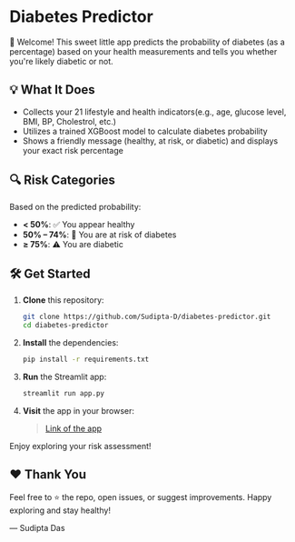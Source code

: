 # Diabetes Predictor

👋 Welcome! This sweet little app predicts the probability of diabetes (as a percentage) based on your health measurements and tells you whether you're likely diabetic or not.

## 💡 What It Does

* Collects your 21 lifestyle and health indicators(e.g., age, glucose level, BMI, BP, Cholestrol, etc.)
* Utilizes a trained XGBoost model to calculate diabetes probability
* Shows a friendly message (healthy, at risk, or diabetic) and displays your exact risk percentage

## 🔍 Risk Categories

Based on the predicted probability:

* **< 50%**: ✅ You appear healthy
* **50% – 74%**: 🔶 You are at risk of diabetes
* **≥ 75%**: ⚠️ You are diabetic

## 🛠️ Get Started

1. **Clone** this repository:

   ```bash
   git clone https://github.com/Sudipta-D/diabetes-predictor.git
   cd diabetes-predictor
   ```

2. **Install** the dependencies:

   ```bash
   pip install -r requirements.txt
   ```

3. **Run** the Streamlit app:

   ```bash
   streamlit run app.py
   ```

4. **Visit** the app in your browser:

   > [Link of the app](https://sudipta-d-diabetes-predictor.streamlit.app/)

Enjoy exploring your risk assessment!

## ❤️ Thank You

Feel free to ⭐ the repo, open issues, or suggest improvements. Happy exploring and stay healthy!

— Sudipta Das


